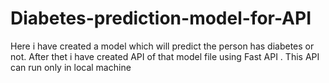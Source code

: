 # Diabetes-prediction-model-for-API
Here i have created a model which will predict the person has diabetes or not. 
After thet i have created API of that model file using Fast API . 
This API can run only in local machine

